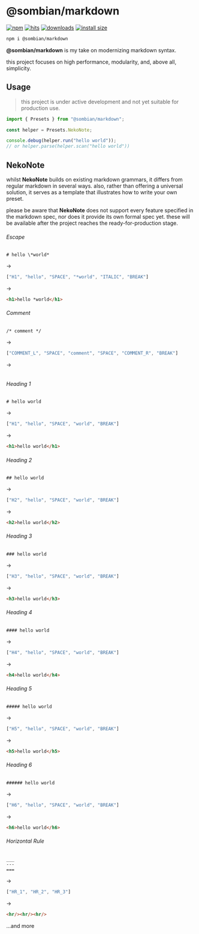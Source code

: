 # @sombian/markdown

[![npm](https://badgen.net/npm/v/@sombian/markdown)](https://www.npmjs.com/package/@sombian/markdown)
[![hits](https://hits.sh/github.com/Sombian/markdown.svg)](https://hits.sh/github.com/Sombian/markdown)
[![downloads](https://badgen.net/npm/dt/@sombian/markdown)](https://www.npmjs.com/package/@sombian/markdown)
[![install size](https://packagephobia.com/badge?p=@sombian/markdown)](https://packagephobia.com/result?p=@sombian/markdown)

```sh
npm i @sombian/markdown
```

**@sombian/markdown** is my take on modernizing markdown syntax.

this project focuses on high performance, modularity, and, above all, simplicity.

## Usage

> this project is under active development and not yet suitable for production use.

```ts
import { Presets } from "@sombian/markdown";

const helper = Presets.NekoNote;

console.debug(helper.run("hello world"));
// or helper.parse(helper.scan("hello world"))
```

## NekoNote

whilst **NekoNote** builds on existing markdown grammars, it differs from regular markdown in several ways. also, rather than offering a universal solution, it serves as a template that illustrates how to write your own preset.

please be aware that **NekoNote** does not support every feature specified in the markdown spec, nor does it provide its own formal spec yet. these will be available after the project reaches the ready-for-production stage.

###### Escape

```
# hello \*world*
```
->
```ts
["H1", "hello", "SPACE", "*world", "ITALIC", "BREAK"]
```
->

```html
<h1>hello *world</h1>
```

###### Comment

```
/* comment */
```
->
```ts
["COMMENT_L", "SPACE", "comment", "SPACE", "COMMENT_R", "BREAK"]
```
->
```html

```

###### Heading 1

```
# hello world
```
->
```ts
["H1", "hello", "SPACE", "world", "BREAK"]
```
->
```html
<h1>hello world</h1>
```

###### Heading 2

```
## hello world
```
->
```ts
["H2", "hello", "SPACE", "world", "BREAK"]
```
->
```html
<h2>hello world</h2>
```

###### Heading 3

```
### hello world
```
->
```ts
["H3", "hello", "SPACE", "world", "BREAK"]
```
->
```html
<h3>hello world</h3>
```

###### Heading 4

```
#### hello world
```
->
```ts
["H4", "hello", "SPACE", "world", "BREAK"]
```
->
```html
<h4>hello world</h4>
```

###### Heading 5

```
##### hello world
```
->
```ts
["H5", "hello", "SPACE", "world", "BREAK"]
```
->
```html
<h5>hello world</h5>
```

###### Heading 6

```
###### hello world
```
->
```ts
["H6", "hello", "SPACE", "world", "BREAK"]
```
->
```html
<h6>hello world</h6>
```

###### Horizontal Rule

```
___
---
===
```
->
```ts
["HR_1", "HR_2", "HR_3"]
```
->
```html
<hr/><hr/><hr/>
```

...and more
